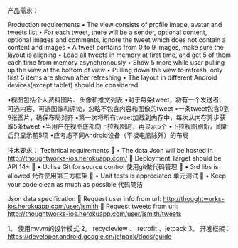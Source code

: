 产品需求：

Production requirements
• The view consists of profile image, avatar and tweets list
• For each tweet, there will be a sender, optional content, optional images and comments, ignore the tweet which does not contain a content and images
• A tweet contains from 0 to 9 images, make sure the layout is aligning
• Load all tweets in memory at first time, and get 5 of them each time from memory asynchronously
• Show 5 more while user pulling up the view at the bottom of view
• Pulling down the view to refresh, only first 5 items are shown after refreshing
• The layout in different Android devices(except tablet) should be considered

•视图包括个人资料图片、头像和推文列表
•对于每条tweet，将有一个发送者、可选内容、可选图像和评论，忽略不包含内容和图像的tweet
•一条tweet包含0到9张图片，确保布局对齐
•第一次将所有tweet加载到内存中，每次从内存异步获取5条tweet
•当用户在视图底部向上拉视图时，再显示5个
•下拉视图刷新，刷新后只显示前5项
•应考虑不同Android设备（平板电脑除外）的布局

技术要求：
Technical requirements
􏰀 • The data Json will be hosted in http://thoughtworks-ios.herokuapp.com/ 􏰀 Deployment Target should be API 14+
􏰀 • Utilise Git for source control 使用git做代码管理
􏰀 • 3rd libs is allowed  允许使用第三方框架
􏰀 • Unit tests is appreciated  单元测试
􏰀 • Keep your code clean as much as possible  代码简洁


Json data specification
􏰀 Request user info from url: http://thoughtworks-ios.herokuapp.com/user/jsmith
􏰀 Request tweets from url: http://thoughtworks-ios.herokuapp.com/user/jsmith/tweets



1。 使用mvvm的设计模式
2。 recycleview 、 retrofit 、jetpack
3。 开发框架：https://developer.android.google.cn/jetpack/docs/guide




